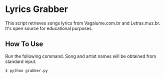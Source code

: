 # Lyrics Grabber
This script retrieves songs lyrics from Vagalume.com.br and Letras.mus.br. It's open source for educational purposes.

## How To Use
Run the following command. Song and artist names will be obtained from standard input.

```bash
$ python grabber.py
```
